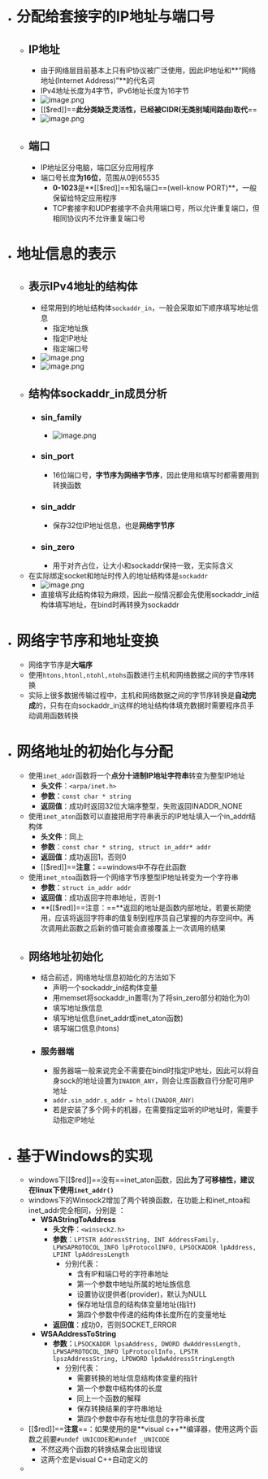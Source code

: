 - # 分配给套接字的IP地址与端口号
	- ## IP地址
		- 由于网络层目前基本上只有IP协议被广泛使用，因此IP地址和**“网络地址(Internet Address)”**的代名词
		- IPv4地址长度为4字节，IPv6地址长度为16字节
		- ![image.png](../assets/image_1681219478827_0.png)
		- [[$red]]==**此分类缺乏灵活性，已经被CIDR(无类别域间路由)取代**==
		- ![image.png](../assets/image_1681219999149_0.png)
	- ## 端口
		- IP地址区分电脑，端口区分应用程序
		- 端口号长度**为16位**，范围从0到65535
			- **0-1023**是**[[$red]]==知名端口==(well-know PORT)**，一般保留给特定应用程序
			- TCP套接字和UDP套接字不会共用端口号，所以允许重复端口，但相同协议内不允许重复端口号
- # 地址信息的表示
	- ## 表示IPv4地址的结构体
		- 经常用到的地址结构体``sockaddr_in``，一般会采取如下顺序填写地址信息
			- 指定地址族
			- 指定IP地址
			- 指定端口号
		- ![image.png](../assets/image_1681220567129_0.png)
		- ![image.png](../assets/image_1681220574262_0.png)
	- ## 结构体sockaddr_in成员分析
		- ### sin_family
			- ![image.png](../assets/image_1681025970588_0.png)
		- ### sin_port
			- 16位端口号，**字节序为网络字节序**，因此使用和填写时都需要用到转换函数
		- ### sin_addr
			- 保存32位IP地址信息，也是**网络字节序**
		- ### sin_zero
			- 用于对齐占位，让大小和sockaddr保持一致，无实际含义
	- 在实际绑定socket和地址时传入的地址结构体是``sockaddr``
		- ![image.png](../assets/image_1681221895495_0.png)
		- 直接填写此结构体较为麻烦，因此一般情况都会先使用sockaddr_in结构体填写地址，在bind时再转换为sockaddr
- # 网络字节序和地址变换
	- 网络字节序是**大端序**
	- 使用`htons,htonl,ntohl,ntohs`函数进行主机和网络数据之间的字节序转换
	- 实际上很多数据传输过程中，主机和网络数据之间的字节序转换是**自动完成**的，只有在向sockaddr_in这样的地址结构体填充数据时需要程序员手动调用函数转换
- # 网络地址的初始化与分配
	- 使用``inet_addr``函数将一个**点分十进制IP地址字符串**转变为整型IP地址
		- **头文件**：``<arpa/inet.h>``
		- **参数**：``const char * string``
		- **返回值**：成功时返回32位大端序整型，失败返回INADDR_NONE
	- 使用``inet_aton``函数可以直接把用字符串表示的IP地址填入一个in_addr结构体
		- **头文件**：同上
		- **参数**：``const char * string, struct in_addr* addr``
		- **返回值**：成功返回1，否则0
		- [[$red]]==**注意：**==windows中不存在此函数
	- 使用``inet_ntoa``函数将一个网络字节序整型IP地址转变为一个字符串
		- **参数**：``struct in_addr addr``
		- **返回值**：成功返回字符串地址，否则-1
		- **[[$red]]==注意：==**返回的地址是函数内部地址，若要长期使用，应该将返回字符串的值复制到程序员自己掌握的内存空间中。再次调用此函数之后新的值可能会直接覆盖上一次调用的结果
	- ## 网络地址初始化
		- 结合前述，网络地址信息初始化的方法如下
			- 声明一个sockaddr_in结构体变量
			- 用memset将sockaddr_in置零(为了将sin_zero部分初始化为0)
			- 填写地址族信息
			- 填写地址信息(inet_addr或inet_aton函数)
			- 填写端口信息(htons)
		- ### 服务器端
			- 服务器端一般来说完全不需要在bind时指定IP地址，因此可以将自身sock的地址设置为``INADDR_ANY``，则会让库函数自行分配可用IP地址
			- ``addr.sin_addr.s_addr = htol(INADDR_ANY)``
			- 若是安装了多个网卡的机器，在需要指定监听的IP地址时，需要手动指定IP地址
- # 基于Windows的实现
	- windows下[[$red]]==没有==inet_aton函数，因此**为了可移植性，建议在linux下使用``inet_addr()``**
	- windows下的Winsock2增加了两个转换函数，在功能上和inet_ntoa和inet_addr完全相同，分别是 ：
		- **WSAStringToAddress**
			- **头文件**：`<winsock2.h>`
			- **参数**：``LPTSTR AddressString, INT AddressFamily, LPWSAPROTOCOL_INFO lpProtocolINFO, LPSOCKADDR lpAddress, LPINT lpAddressLength``
				- 分别代表：
					- 含有IP和端口号的字符串地址
					- 第一个参数中地址所属的地址族信息
					- 设置协议提供者(provider)，默认为NULL
					- 保存地址信息的结构体变量地址(指针)
					- 第四个参数中传递的结构体长度所在的变量地址
			- **返回值**：成功0，否则SOCKET_ERROR
		- **WSAAddressToString**
			- **参数：**``LPSOCKADDR lpsaAddress, DWORD dwAddressLength, LPWSAPROTOCOL_INFO lpProtocolInfo, LPSTR lpszAddressString, LPDWORD lpdwAddressStringLength``
				- 分别代表：
					- 需要转换的地址信息结构体变量的指针
					- 第一个参数中结构体的长度
					- 同上一个函数的解释
					- 保存转换结果的字符串地址
					- 第四个参数中存有地址信息的字符串长度
	- [[$red]]==**注意**==：如果使用的是**visual c++**编译器，使用这两个函数之前要``#undef UNICODE``和``#undef _UNICODE``
		- 不然这两个函数的转换结果会出现错误
		- 这两个宏是visual C++自动定义的
	-
